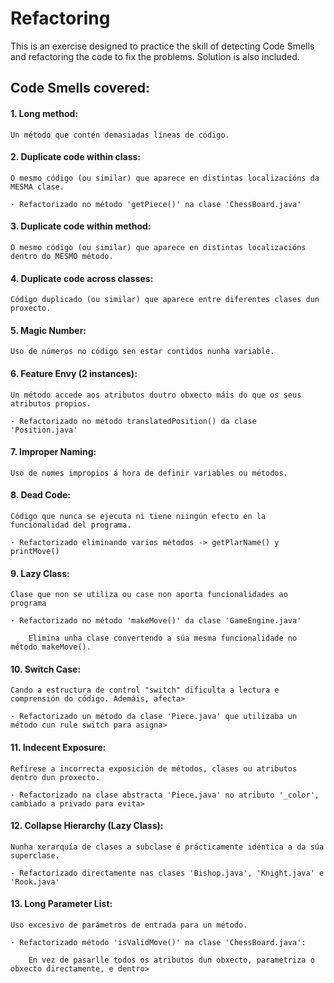 # Refactoring
This is an exercise designed to practice the skill of detecting
Code Smells and refactoring the code to fix the problems.
Solution is also included.

## Code Smells covered:
#### 1. Long method:

    Un método que contén demasiadas líneas de código.


#### 2. Duplicate code within class:

    O mesmo código (ou similar) que aparece en distintas localizacións da MESMA clase.

    · Refactorizado no método 'getPiece()' na clase 'ChessBoard.java'

        
#### 3. Duplicate code within method:

    O mesmo código (ou similar) que aparece en distintas localizacións dentro do MESMO método.


#### 4. Duplicate code across classes:
    Código duplicado (ou similar) que aparece entre diferentes clases dun proxecto.


#### 5. Magic Number:

    Uso de números no código sen estar contidos nunha variable.


#### 6. Feature Envy (2 instances):

    Un método accede aos atributos doutro obxecto máis do que os seus atributos propios.

    · Refactorizado no método translatedPosition() da clase 'Position.java'


#### 7. Improper Naming:

    Uso de nomes impropios á hora de definir variables ou métodos.


#### 8. Dead Code:

    Código que nunca se ejecuta ni tiene niingún efecto en la funcionalidad del programa.

    · Refactorizado eliminando varios métodos -> getPlarName() y printMove()


#### 9. Lazy Class:

    Clase que non se utiliza ou case non aporta funcionalidades ao programa

    · Refactorizado no método 'makeMove()' da clase 'GameEngine.java'

        Elimina unha clase convertendo a súa mesma funcionalidade no método makeMove().


#### 10. Switch Case:

    Cando a estructura de control "switch" dificulta a lectura e comprensión do código. Ademáis, afecta>

    · Refactorizado un método da clase 'Piece.java' que utilizaba un método cun rule switch para asigna>

#### 11. Indecent Exposure:

    Refírese a incorrecta exposición de métodos, clases ou atributos dentro dun proxecto.

    · Refactorizado na clase abstracta 'Piece.java' no atributo '_color', cambiado a privado para evita>


#### 12. Collapse Hierarchy (Lazy Class):

    Nunha xerarquía de clases a subclase é prácticamente idéntica a da súa superclase.

    · Refactorizado directamente nas clases 'Bishop.java', 'Knight.java' e 'Rook.java'


#### 13. Long Parameter List:

    Uso excesivo de parámetros de entrada para un método.

    · Refactorizado método 'isValidMove()' na clase 'ChessBoard.java':

        En vez de pasarlle todos os atributos dun obxecto, parametriza o obxecto directamente, e dentro>

